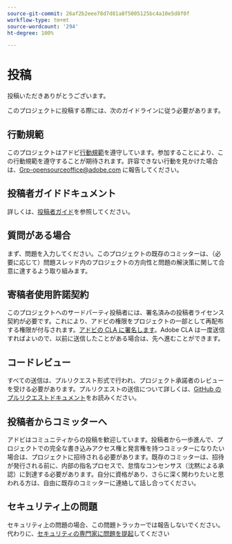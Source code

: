 ```yaml
---
source-git-commit: 26af2b2eee78d7d81a8f5005125bc4a10e5d8f0f
workflow-type: tm+mt
source-wordcount: '294'
ht-degree: 100%

---
```

# 投稿

投稿いただきありがとうございます。

このプロジェクトに投稿する際には、次のガイドラインに従う必要があります。

## 行動規範

このプロジェクトはアドビ[行動規範](code-of-conduct.md)を遵守しています。参加することにより、この行動規範を遵守することが期待されます。許容できない行動を見かけた場合は、[Grp-opensourceoffice@adobe.com](mailto:Grp-opensourceoffice@adobe.com) に報告してください。

## 投稿者ガイドドキュメント

詳しくは、[投稿者ガイド](https://experienceleague.adobe.com/docs/contributor/contributor-guide/introduction.html?lang=ja)を参照してください。

## 質問がある場合

まず、問題を入力してください。このプロジェクトの既存のコミッターは、（必要に応じて）問題スレッド内のプロジェクトの方向性と問題の解決策に関して合意に達するよう取り組みます。

## 寄稿者使用許諾契約

このプロジェクトへのサードパーティ投稿者には、署名済みの投稿者ライセンス契約が必要です。これにより、アドビの権限をプロジェクトの一部として再配布する権限が付与されます。[アドビの CLA に署名します](http://opensource.adobe.com/cla.html)。Adobe CLA は一度送信すればよいので、以前に送信したことがある場合は、先へ進むことができます。

## コードレビュー

すべての送信は、プルリクエスト形式で行われ、プロジェクト承諾者のレビューを受ける必要があります。プルリクエストの送信について詳しくは、[GitHub のプルリクエストドキュメント](https://docs.github.com/ja/pull-requests/collaborating-with-pull-requests/proposing-changes-to-your-work-with-pull-requests/about-pull-requests)をお読みください。

<!--
Lastly, please follow the [pull request template](PULL_REQUEST_TEMPLATE.md) when
submitting a pull request!
-->

## 投稿者からコミッターへ

アドビはコミュニティからの投稿を歓迎しています。投稿者から一歩進んで、プロジェクトでの完全な書き込みアクセス権と発言権を持つコミッターになりたい場合は、プロジェクトに招待される必要があります。既存のコミッターは、招待が発行される前に、内部の指名プロセスで、怠惰なコンセンサス（沈黙による承認）に到達する必要があります。自分に資格があり、さらに深く関わりたいと思われる方は、自由に既存のコミッターに連絡して話し合ってください。

## セキュリティ上の問題

セキュリティ上の問題の場合、この問題トラッカーでは報告しないでください。代わりに、[セキュリティの専門家に問題を提起](https://helpx.adobe.com/jp/security/alertus.html)してください
